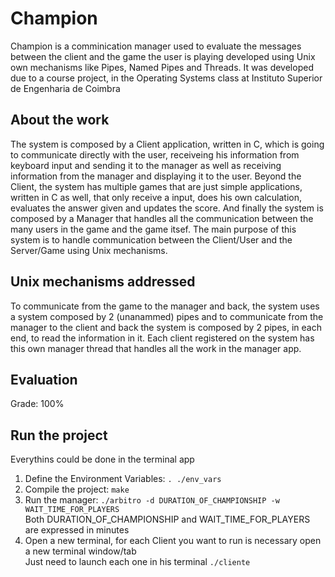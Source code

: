 # Champion
Champion is a comminication manager used to evaluate the messages between the client and the game the user is playing developed using Unix own mechanisms like Pipes, Named Pipes and Threads. It was developed due to a course project, in the Operating Systems class at Instituto Superior de Engenharia de Coimbra

## About the work
The system is composed by a Client application, written in C, which is going to communicate directly with the user, receiveing his information from keyboard input and sending it to the manager as well as receiving information from the manager and displaying it to the user. Beyond the Client, the system has multiple games that are just simple applications, written in C as well, that only receive a input, does his own calculation, evaluates the answer given and updates the score. And finally the system is composed by a Manager that handles all the communication between the many users in the game and the game itsef.
The main purpose of this system is to handle communication between the Client/User and the Server/Game using Unix mechanisms.

## Unix mechanisms addressed 
To communicate from the game to the manager and back, the system uses a system composed by 2 (unanammed) pipes and to communicate from the manager to the client and back the system is composed by 2 pipes, in each end, to read the information in it.
Each client registered on the system has this own manager thread that handles all the work in the manager app.

## Evaluation
Grade: 100%

## Run the project
Everythins could be done in the terminal app
1. Define the Environment Variables: ` . ./env_vars `
2. Compile the project: ` make `
3. Run the manager: ` ./arbitro -d DURATION_OF_CHAMPIONSHIP -w WAIT_TIME_FOR_PLAYERS ` <br>
    Both DURATION_OF_CHAMPIONSHIP and WAIT_TIME_FOR_PLAYERS are expressed in minutes
4. Open a new terminal, for each Client you want to run is necessary open a new terminal window/tab <br>
   Just need to launch each one in his terminal ` ./cliente `
